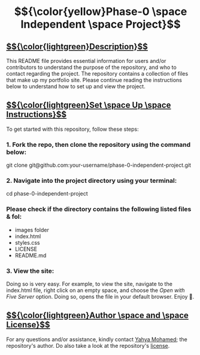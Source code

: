 <h1 align="center">$${\color{yellow}Phase-0 \space Independent \space Project}$$</h1>
<ins><h2>$${\color{lightgreen}Description}$$</h2></ins>
<p>This README file provides essential information for users and/or contributors to understand the purpose of the repository, and who to contact regarding the project. The repository contains a collection of files that make up my portfolio site. Please continue reading the instructions below to understand how to set up and view the project.</p>
<ins><h2>$${\color{lightgreen}Set \space Up \space Instructions}$$</h2></ins>
<p>To get started with this repository, follow these steps:</p>
<h3>1. Fork the repo, then clone the repository using the command below:</h3>
git clone git@github.com:your-username/phase-0-independent-project.git
<h3>2. Navigate into the project directory using your terminal:</h3>
cd phase-0-independent-project
<h3>Please check if the directory contains the following listed files & fol:</h3>
<p>
<ul>
  <li>images folder</li>
  <li>index.html</li>
  <li>styles.css</li>
  <li>LICENSE</li>
  <li>README.md</li>
</ul>     
</p>
<h3>3. View the site:</h3>
<p>Doing so is very easy. For example, to view the site, navigate to the index.html file, right click on an empty space, and choose the <em>Open with Five Server</em> option. Doing so, opens the file in your default browser. Enjoy 🍿.</p>
<ins><h2>$${\color{lightgreen}Author \space and \space License}$$</h2></ins>
<p>For any questions and/or assistance,  kindly contact <a href="https://github.com/yahya-mohamed-1/">Yahya Mohamed</a>; the repository's author. Do also take a look at the repository's <a href="https://github.com/yahya-mohamed-1/phase-0-independent-project/blob/main/LICENSE">license</a>.</p>
